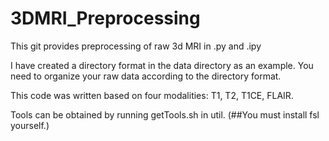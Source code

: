 # 3DMRI_Preprocessing

This git provides preprocessing of raw 3d MRI in .py and .ipy

I have created a directory format in the data directory as an example.
You need to organize your raw data according to the directory format.


This code was written based on four modalities: T1, T2, T1CE, FLAIR.

Tools can be obtained by running getTools.sh in util. (##You must install fsl yourself.)

